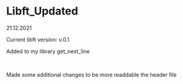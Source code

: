 # Libft_Updated
<div>
  21.12.2021

  Current libft version: v.0.1

  Added to my library get_next_line 

  <br>

  Made some additional changes to be more readdable the header file
</div>
